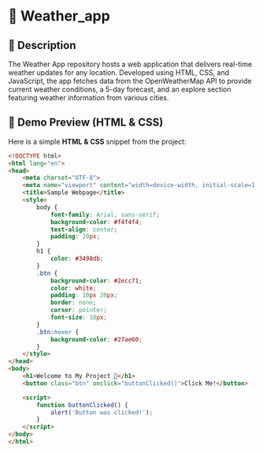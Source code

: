 # 🌟 Weather_app

## 📌 Description
​The Weather App repository hosts a web application that delivers real-time weather updates for any location. Developed using HTML, CSS, and JavaScript, the app fetches data from the OpenWeatherMap API to provide current weather conditions, a 5-day forecast, and an explore section featuring weather information from various cities. ​


## 🎨 Demo Preview (HTML & CSS)
Here is a simple **HTML & CSS** snippet from the project:
```html
<!DOCTYPE html>
<html lang="en">
<head>
    <meta charset="UTF-8">
    <meta name="viewport" content="width=device-width, initial-scale=1.0">
    <title>Sample Webpage</title>
    <style>
        body {
            font-family: Arial, sans-serif;
            background-color: #f4f4f4;
            text-align: center;
            padding: 20px;
        }
        h1 {
            color: #3498db;
        }
        .btn {
            background-color: #2ecc71;
            color: white;
            padding: 10px 20px;
            border: none;
            cursor: pointer;
            font-size: 18px;
        }
        .btn:hover {
            background-color: #27ae60;
        }
    </style>
</head>
<body>
    <h1>Welcome to My Project 🚀</h1>
    <button class="btn" onclick="buttonClicked()">Click Me!</button>

    <script>
        function buttonClicked() {
            alert('Button was clicked!');
        }
    </script>
</body>
</html>
